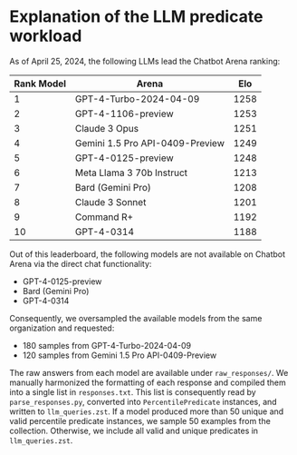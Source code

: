 # Explanation of the LLM predicate workload

As of April 25, 2024, the following LLMs lead the Chatbot Arena ranking:

| Rank Model | Arena                           | Elo  |
|------------|---------------------------------|------|
| 1          | GPT-4-Turbo-2024-04-09          | 1258 |
| 2          | GPT-4-1106-preview              | 1253 |
| 3          | Claude 3 Opus                   | 1251 |
| 4          | Gemini 1.5 Pro API-0409-Preview | 1249 |
| 5          | GPT-4-0125-preview              | 1248 |
| 6          | Meta Llama 3 70b Instruct       | 1213 |
| 7          | Bard (Gemini Pro)               | 1208 |
| 8          | Claude 3 Sonnet                 | 1201 |
| 9          | Command R+                      | 1192 |
| 10         | GPT-4-0314                      | 1188 |

Out of this leaderboard, the following models are not available on Chatbot Arena via the direct chat functionality:

- GPT-4-0125-preview
- Bard (Gemini Pro)
- GPT-4-0314

Consequently, we oversampled the available models from the same organization and requested:

- 180 samples from GPT-4-Turbo-2024-04-09
- 120 samples from Gemini 1.5 Pro API-0409-Preview

The raw answers from each model are available under `raw_responses/`.
We manually harmonized the formatting of each response and compiled them into a single list in `responses.txt`.
This list is consequently read by `parse_responses.py`, converted into `PercentilePredicate` instances, and written to `llm_queries.zst`.
If a model produced more than 50 unique and valid percentile predicate instances, we sample 50 examples from the collection.
Otherwise, we include all valid and unique predicates in `llm_queries.zst`.
